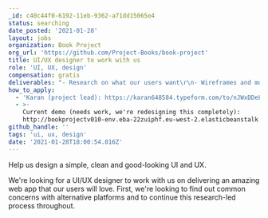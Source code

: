 ```yaml
---
_id: c40c44f0-6192-11eb-9362-a71dd15065e4
status: searching
date_posted: '2021-01-28'
layout: jobs
organization: Book Project
org_url: 'https://github.com/Project-Books/book-project'
title: UI/UX designer to work with us
role: 'UI, UX, design'
compensation: gratis
deliverables: "- Research on what our users want\r\n- Wireframes and mockups"
how_to_apply:
  - 'Karan (project lead): https://karan648584.typeform.com/to/nJWxDDeL'
  - >-
    Current demo (needs work, we're redesigning this completely):
    http://bookprojectv010-env.eba-22zuiphf.eu-west-2.elasticbeanstalk.com/login
github_handle: ''
tags: 'ui, ux, design'
date: '2021-01-28T18:00:54.816Z'
---
```

Help us design a simple, clean and good-looking UI and UX.

We're looking for a UI/UX designer to work with us on delivering an amazing web app that our users will love. First, we're looking to find out common concerns with alternative platforms and to continue this research-led process throughout.
